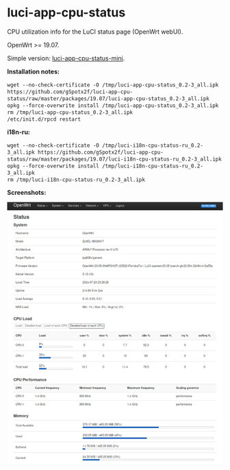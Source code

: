 # luci-app-cpu-status
CPU utilization info for the LuCI status page (OpenWrt webUI).

OpenWrt >= 19.07.

Simple version: [luci-app-cpu-status-mini](https://github.com/gSpotx2f/luci-app-cpu-status-mini).

**Installation notes:**

    wget --no-check-certificate -O /tmp/luci-app-cpu-status_0.2-3_all.ipk https://github.com/gSpotx2f/luci-app-cpu-status/raw/master/packages/19.07/luci-app-cpu-status_0.2-3_all.ipk
    opkg --force-overwrite install /tmp/luci-app-cpu-status_0.2-3_all.ipk
    rm /tmp/luci-app-cpu-status_0.2-3_all.ipk
    /etc/init.d/rpcd restart

**i18n-ru:**

    wget --no-check-certificate -O /tmp/luci-i18n-cpu-status-ru_0.2-3_all.ipk https://github.com/gSpotx2f/luci-app-cpu-status/raw/master/packages/19.07/luci-i18n-cpu-status-ru_0.2-3_all.ipk
    opkg --force-overwrite install /tmp/luci-i18n-cpu-status-ru_0.2-3_all.ipk
    rm /tmp/luci-i18n-cpu-status-ru_0.2-3_all.ipk

**Screenshots:**

![](https://github.com/gSpotx2f/luci-app-cpu-status/blob/master/screenshots/01.jpg)
